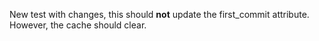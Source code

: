 New test with changes, this should **not** update the first_commit attribute.  However, the cache should clear.
